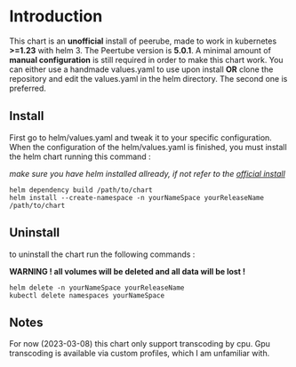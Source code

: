# Introduction
This chart is an **unofficial** install of peerube, made to work in kubernetes **>=1.23** with helm 3.
The Peertube version is **5.0.1**. A minimal amount of **manual configuration** is still required in order to make this chart work.
You can either use a handmade values.yaml to use upon install **OR** clone the repository and edit the values.yaml in the helm directory. The second one is preferred.

## Install
First go to helm/values.yaml and tweak it to your specific configuration.
When the configuration of the helm/values.yaml is finished, you must install the helm chart running this command :

*make sure you have helm installed allready, if not refer to the [official install](https://helm.sh/docs/intro/install/)*

```
helm dependency build /path/to/chart
helm install --create-namespace -n yourNameSpace yourReleaseName /path/to/chart
```

## Uninstall
to uninstall the chart run the following commands :

**WARNING ! all volumes will be deleted and all data will be lost !**


``` 
helm delete -n yourNameSpace yourReleaseName 
kubectl delete namespaces yourNameSpace
```

## Notes
For now (2023-03-08) this chart only support transcoding by cpu. Gpu transcoding is available via custom profiles, which I am unfamiliar with.
